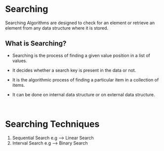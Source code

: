 # Searching

Searching Algorithms are designed to check for an element or retrieve an element from any data structure where it is stored.
<br>

## What is Searching?

* Searching is the process of finding a given value position in a list of values.

* It decides whether a search key is present in the data or not.

* It is the algorithmic process of finding a particular item in a collection of items.

* It can be done on internal data structure or on external data structure.

<br>

# Searching Techniques

1. Sequential Search e.g --> Linear Search
2. Interval Search e.g --> Binary Search

<br>

